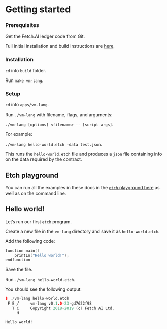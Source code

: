 <h1>Getting started</h1>

### Prerequisites

Get the Fetch.AI ledger code from Git. 

Full initial installation and build instructions are <a href="../.././getting-started/installation-mac/" target=_blank>here</a>.

### Installation

`cd` into `build` folder.

Run `make vm-lang`.

### Setup

`cd` into `apps/vm-lang`.

Run `./vm-lang` with filename, flags, and arguments: 

`./vm-lang [options] <filename> -- [script args]`.

For example: 

`./vm-lang hello-world.etch -data test.json`. 

This runs the `hello-world.etch` file and produces a `json` file containing info on the data required by the contract.

## Etch playground

You can run all the examples in these docs in the <a href="http://etch-tour.economicagents.com/" target=_blank>`etch` playground here</a> as well as on the command line.


<!--## Editor plugins

Code editor highlighter plugins are currently available for the following IDEs:

* Sublime
* CLion
* ViM/Vi

You can find the details <a href="https://github.com/uvue-git/fetch-code-highlighter" target=_blank>here</a>.
-->

## Hello world!

Let’s run our first `etch` program.

Create a new file in the `vm-lang` directory and save it as `hello-world.etch`.

Add the following code:

``` c++
function main()
	printLn("Hello world!");
endfunction
```

Save the file.

Run `./vm-lang hello-world.etch`.

You should see the following output:

``` c++
$ ./vm-lang hello-world.etch
 F E ╱     vm-lang v0.1.0-23-gd7622f98
   T C     Copyright 2018-2019 (c) Fetch AI Ltd.
     H     

Hello world!
```
<br/>
